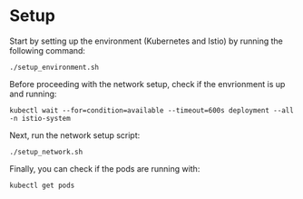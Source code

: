 # Setup

Start by setting up the environment (Kubernetes and Istio) by running the following command:

```
./setup_environment.sh
```

Before proceeding with the network setup, check if the envrionment is up and running:

```
kubectl wait --for=condition=available --timeout=600s deployment --all -n istio-system
```

Next, run the network setup script:

```
./setup_network.sh
```

Finally, you can check if the pods are running with:
```
kubectl get pods
```